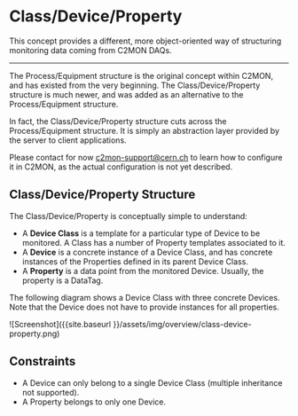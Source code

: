 # Class/Device/Property

This concept provides a different, more object-oriented way of structuring monitoring data coming from C2MON DAQs.

---

The Process/Equipment structure is the original concept within C2MON, and has existed from the very beginning.
The Class/Device/Property structure is much newer, and was added as an alternative to the Process/Equipment structure.

In fact, the Class/Device/Property structure cuts across the Process/Equipment structure.
It is simply an abstraction layer provided by the server to client applications.

Please contact for now [c2mon-support@cern.ch](mailto:c2mon-support@cern.ch) to learn how to configure it in C2MON, as the actual configuration is not yet described.


## Class/Device/Property Structure

The Class/Device/Property is conceptually simple to understand:

* A **Device Class** is a template for a particular type of Device to be monitored. A Class has a number of Property templates associated to it.
* A **Device** is a concrete instance of a Device Class, and has concrete instances of the Properties defined in its parent Device Class.
* A **Property** is a data point from the monitored Device. Usually, the property is a DataTag.

The following diagram shows a Device Class with three concrete Devices. Note that the Device does not have to provide instances for all properties.

![Screenshot]({{site.baseurl }}/assets/img/overview/class-device-property.png)


## Constraints

* A Device can only belong to a single Device Class (multiple inheritance not supported).
* A Property belongs to only one Device.
